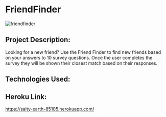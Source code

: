 # FriendFinder

![friendfinder](https://cloud.githubusercontent.com/assets/11364825/25068213/05d75570-222a-11e7-9c48-1af451df3220.gif)

## Project Description:

Looking for a new friend? Use the Friend Finder to find new friends based on your answers to 10 survey questions. Once the user completes the survey they will be shown their closest match based on their responses. 

## Technologies Used:



## Heroku Link:

https://salty-earth-85105.herokuapp.com/
